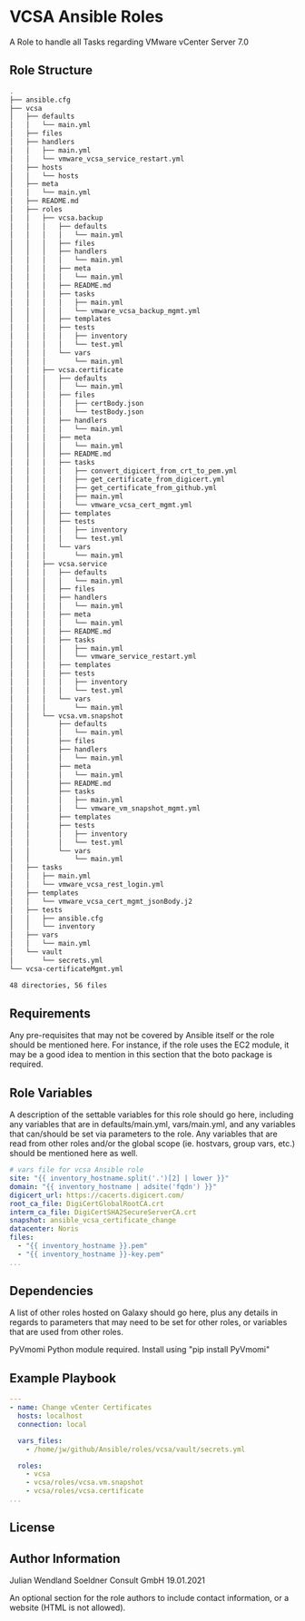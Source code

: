 VCSA Ansible Roles
==================

A Role to handle all Tasks regarding VMware vCenter Server 7.0


Role Structure
--------------

```bash
.
├── ansible.cfg
├── vcsa
│   ├── defaults
│   │   └── main.yml
│   ├── files
│   ├── handlers
│   │   ├── main.yml
│   │   └── vmware_vcsa_service_restart.yml
│   ├── hosts
│   │   └── hosts
│   ├── meta
│   │   └── main.yml
│   ├── README.md
│   ├── roles
│   │   ├── vcsa.backup
│   │   │   ├── defaults
│   │   │   │   └── main.yml
│   │   │   ├── files
│   │   │   ├── handlers
│   │   │   │   └── main.yml
│   │   │   ├── meta
│   │   │   │   └── main.yml
│   │   │   ├── README.md
│   │   │   ├── tasks
│   │   │   │   ├── main.yml
│   │   │   │   └── vmware_vcsa_backup_mgmt.yml
│   │   │   ├── templates
│   │   │   ├── tests
│   │   │   │   ├── inventory
│   │   │   │   └── test.yml
│   │   │   └── vars
│   │   │       └── main.yml
│   │   ├── vcsa.certificate
│   │   │   ├── defaults
│   │   │   │   └── main.yml
│   │   │   ├── files
│   │   │   │   ├── certBody.json
│   │   │   │   └── testBody.json
│   │   │   ├── handlers
│   │   │   │   └── main.yml
│   │   │   ├── meta
│   │   │   │   └── main.yml
│   │   │   ├── README.md
│   │   │   ├── tasks
│   │   │   │   ├── convert_digicert_from_crt_to_pem.yml
│   │   │   │   ├── get_certificate_from_digicert.yml
│   │   │   │   ├── get_certificate_from_github.yml
│   │   │   │   ├── main.yml
│   │   │   │   └── vmware_vcsa_cert_mgmt.yml
│   │   │   ├── templates
│   │   │   ├── tests
│   │   │   │   ├── inventory
│   │   │   │   └── test.yml
│   │   │   └── vars
│   │   │       └── main.yml
│   │   ├── vcsa.service
│   │   │   ├── defaults
│   │   │   │   └── main.yml
│   │   │   ├── files
│   │   │   ├── handlers
│   │   │   │   └── main.yml
│   │   │   ├── meta
│   │   │   │   └── main.yml
│   │   │   ├── README.md
│   │   │   ├── tasks
│   │   │   │   ├── main.yml
│   │   │   │   └── vmware_service_restart.yml
│   │   │   ├── templates
│   │   │   ├── tests
│   │   │   │   ├── inventory
│   │   │   │   └── test.yml
│   │   │   └── vars
│   │   │       └── main.yml
│   │   └── vcsa.vm.snapshot
│   │       ├── defaults
│   │       │   └── main.yml
│   │       ├── files
│   │       ├── handlers
│   │       │   └── main.yml
│   │       ├── meta
│   │       │   └── main.yml
│   │       ├── README.md
│   │       ├── tasks
│   │       │   ├── main.yml
│   │       │   └── vmware_vm_snapshot_mgmt.yml
│   │       ├── templates
│   │       ├── tests
│   │       │   ├── inventory
│   │       │   └── test.yml
│   │       └── vars
│   │           └── main.yml
│   ├── tasks
│   │   ├── main.yml
│   │   └── vmware_vcsa_rest_login.yml
│   ├── templates
│   │   └── vmware_vcsa_cert_mgmt_jsonBody.j2
│   ├── tests
│   │   ├── ansible.cfg
│   │   └── inventory
│   ├── vars
│   │   └── main.yml
│   └── vault
│       └── secrets.yml
└── vcsa-certificateMgmt.yml

48 directories, 56 files

```

Requirements
------------

Any pre-requisites that may not be covered by Ansible itself or the role should be mentioned here. For instance, if the role uses the EC2 module, it may be a good idea to mention in this section that the boto package is required.


Role Variables
--------------

A description of the settable variables for this role should go here, including any variables that are in defaults/main.yml, vars/main.yml, and any variables that can/should be set via parameters to the role. Any variables that are read from other roles and/or the global scope (ie. hostvars, group vars, etc.) should be mentioned here as well.

```yaml
# vars file for vcsa Ansible role
site: "{{ inventory_hostname.split('.')[2] | lower }}"
domain: "{{ inventory_hostname | adsite('fqdn') }}"
digicert_url: https://cacerts.digicert.com/
root_ca_file: DigiCertGlobalRootCA.crt
interm_ca_file: DigiCertSHA2SecureServerCA.crt
snapshot: ansible_vcsa_certificate_change
datacenter: Noris
files:
  - "{{ inventory_hostname }}.pem"
  - "{{ inventory_hostname }}-key.pem"
...
```

Dependencies
------------

A list of other roles hosted on Galaxy should go here, plus any details in regards to parameters that may need to be set for other roles, or variables that are used from other roles.

PyVmomi Python module required. Install using \"pip install PyVmomi\"


Example Playbook
----------------

```yaml
---
- name: Change vCenter Certificates
  hosts: localhost
  connection: local

  vars_files:
    - /home/jw/github/Ansible/roles/vcsa/vault/secrets.yml

  roles:
    - vcsa
    - vcsa/roles/vcsa.vm.snapshot
    - vcsa/roles/vcsa.certificate
...
```

License
-------


Author Information
------------------
Julian Wendland
Soeldner Consult GmbH
19.01.2021

An optional section for the role authors to include contact information, or a website (HTML is not allowed).
